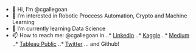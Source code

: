 - 👋 Hi, I’m @cgallegoan
- 👀 I’m interested in Robotic Proccess Automation, Crypto and Machine Learning 
- 🌱 I’m currently learning Data Science
- 📫 How to reach me: @cgallegoan in 
    ..* [Linkedin](https://www.linkedin.com/in/cgallegoan/)
    ..* [Kaggle](https://www.kaggle.com/cgallegoan)
    ..* [Medium](https://medium.com/@cgallegoan)
    ..* [Tableau Public](https://public.tableau.com/app/profile/carlos.gallego.andreu)
    ..* [Twitter](https://twitter.com/Carlo0os_)
    ... and Github!
